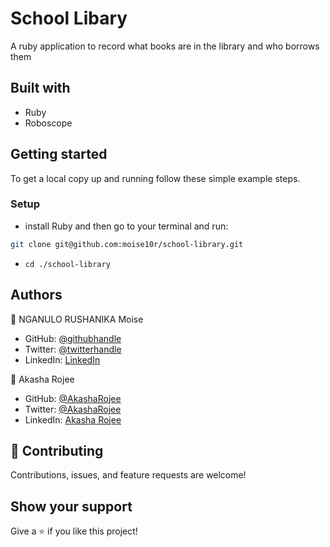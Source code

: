 # School Libary

A ruby application to record what books are in the library and who borrows them

## Built with
 - Ruby
 - Roboscope

## Getting started

To get a local copy up and running follow these simple example steps.

### Setup
- install Ruby and then go to your terminal and run: 
```bash
git clone git@github.com:moise10r/school-library.git
```
- ``` cd ./school-library ```

## Authors

👤 NGANULO RUSHANIKA Moise

- GitHub: [@githubhandle](https://github.com/moise10r)
- Twitter: [@twitterhandle](https://twitter.com/MRushanika)
- LinkedIn: [LinkedIn](https://www.linkedin.com/in/nganulo-rushanika-mo%C3%AFse-626139197/)

👤 Akasha Rojee

- GitHub: [@AkashaRojee](https://github.com/AkashaRojee)
- Twitter: [@AkashaRojee](https://twitter.com/AkashaRojee)
- LinkedIn: [Akasha Rojee](https://www.linkedin.com/in/AkashaRojee/)

## 🤝 Contributing

Contributions, issues, and feature requests are welcome!

## Show your support

Give a ⭐️ if you like this project!
